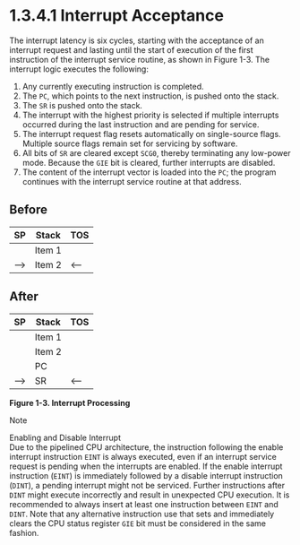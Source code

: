 # 1.3.4.1 Interrupt Acceptance

The interrupt latency is six cycles, starting with the acceptance of an interrupt request and lasting
until the start of execution of the first instruction of the interrupt service routine, as shown in
Figure 1-3. The interrupt logic executes the following:

1. Any currently executing instruction is completed.
1. The `PC`, which points to the next instruction, is pushed onto the stack.
1. The `SR` is pushed onto the stack.
1. The interrupt with the highest priority is selected if multiple interrupts occurred during the last
   instruction and are pending for service.
1. The interrupt request flag resets automatically on single-source flags. Multiple source flags remain
   set for servicing by software.
1. All bits of `SR` are cleared except `SCG0`, thereby terminating any low-power mode. Because the
   `GIE` bit is cleared, further interrupts are disabled.
1. The content of the interrupt vector is loaded into the `PC`; the program continues with the interrupt
   service routine at that address.

<a id="figure-1-3"></a>

## Before

| SP  | Stack  | TOS |
| --- | ------ | --- |
|     | Item 1 |     |
| --> | Item 2 | <-- |

## After

| SP  | Stack  | TOS |
| --- | ------ | --- |
|     | Item 1 |     |
|     | Item 2 |     |
|     | PC     |     |
| --> | SR     | <-- |

**Figure 1-3. Interrupt Processing**

> [!NOTE]
> Enabling and Disable Interrupt<br>
> Due to the pipelined CPU architecture, the instruction following the enable interrupt instruction
> `EINT` is always executed, even if an interrupt service request is pending when the interrupts are
> enabled.
> If the enable interrupt instruction (`EINT`) is immediately followed by a disable interrupt instruction
> (`DINT`), a pending interrupt might not be serviced. Further instructions after `DINT` might execute
> incorrectly and result in unexpected CPU execution. It is recommended to always insert at least one
> instruction between `EINT` and `DINT`. Note that any alternative instruction use that sets and
> immediately clears the CPU status register `GIE` bit must be considered in the same fashion.

